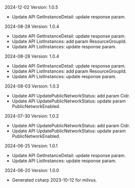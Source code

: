 2024-12-02 Version: 1.0.5
- Update API GetInstanceDetail: update response param.


2024-08-28 Version: 1.0.4
- Update API GetInstanceDetail: update response param.
- Update API ListInstances: add param ResourceGroupId.
- Update API ListInstances: update response param.


2024-08-28 Version: 1.0.4
- Update API GetInstanceDetail: update response param.
- Update API ListInstances: add param ResourceGroupId.
- Update API ListInstances: update response param.


2024-08-03 Version: 1.0.3
- Update API UpdatePublicNetworkStatus: add param Cidr.
- Update API UpdatePublicNetworkStatus: update param PublicNetworkEnabled.


2024-07-30 Version: 1.0.2
- Update API UpdatePublicNetworkStatus: add param Cidr.
- Update API UpdatePublicNetworkStatus: update param PublicNetworkEnabled.


2024-06-25 Version: 1.0.1
- Update API GetInstanceDetail: update response param.
- Update API ListInstances: update response param.


2024-06-20 Version: 1.0.0
- Generated csharp 2023-10-12 for milvus.

